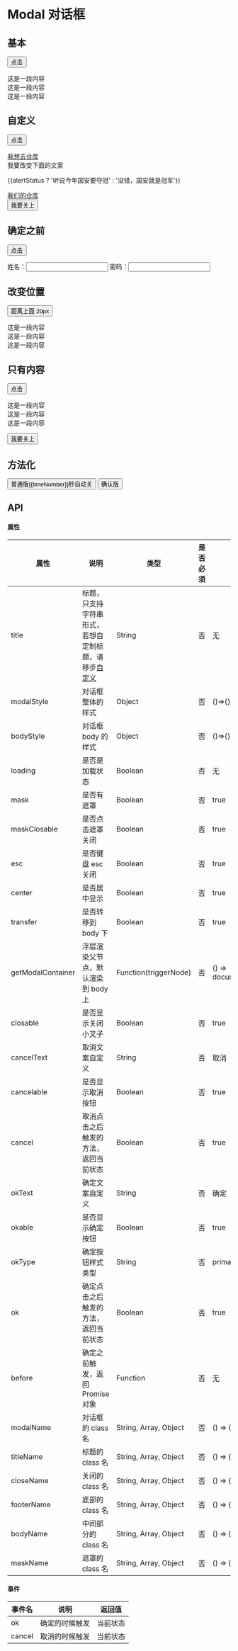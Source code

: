 # Modal 对话框

## 基本

<p>
  <button class="inp-btn" @click="oneStatus = !oneStatus">点击</button>
</p>

<w-modal title="对话框" v-model="oneStatus">
  <div>这是一段内容</div>
  <div>这是一段内容</div>
  <div>这是一段内容</div>
</w-modal>


## 自定义

<p>
  <button class="inp-btn" @click="footerStatus = !footerStatus">点击</button>
</p>

<w-modal v-model="footerStatus" footerName="modal-footer" titleName="modal-title" closeName="modal-close" maskName="modal-mask">
  <div slot="title"><a href="https://github.com/fe6/water">我想去仓库</a></div>
  <w-button type="primary" @click="alertStatus = !alertStatus">我要改变下面的文案</w-button>
  <p>{{alertStatus ? '听说今年国安要夺冠' : '没错，国安就是冠军'}}</p>
  <div><a href="https://github.com/fe6/water">我们的仓库</a></div>
  <button class="inp-btn" slot="footer" @click="footerStatus = !footerStatus">我要关上</button>
</w-modal>

## 确定之前

<p>
  <button class="inp-btn" title="对话框" @click="beforeStatus = !beforeStatus">点击</button>
</p>

<div>
<w-modal title="对话框" v-model="beforeStatus" okText="提交" :loading="isLoading" :before="before">
  姓名：<input type="text" aria-label="姓名">
  密码：<input type="passworld" aria-label="密码">
</w-modal>
</div>

## 改变位置

<p>
  <button class="inp-btn" @click="styleStatus = !styleStatus">距离上面 20px</button>
</p>

<w-modal v-model="styleStatus" title="对话框" :cancelable="false" :modalStyle="{top: '20px', transform: 'translate(-50%, 0)'}">
  <div>这是一段内容</div>
  <div>这是一段内容</div>
  <div>这是一段内容</div>
</w-modal>

## 只有内容

<p>
  <button class="inp-btn" @click="noStatus = !noStatus">点击</button>
</p>

<div>
  <w-modal v-model="noStatus" :closable="false" :okable="false" :cancelable="false">
    <div>这是一段内容</div>
    <div>这是一段内容</div>
    <div>这是一段内容</div>
    <p>
      <button class="inp-btn" slot="footer" @click="noStatus = !noStatus">我要关上</button>
    </p>
  </w-modal>
</div>

## 方法化

<p>
  <button class="inp-btn" @click="showModal">普通版{{timeNumber}}秒自动关</button>
  <button class="inp-btn" @click="showConfirm">确认版</button>
</p>

## API

#### 属性

|属性|说明|类型|是否必须|默认|
|---|---|----|-------|---|
|title|标题，只支持字符串形式，若想自定制标题，请移步[自定义](#自定义)|String|否|无|
|modalStyle|对话框整体的样式|Object|否|()=>{}|
|bodyStyle|对话框 body 的样式|Object|否|()=>{}|
|loading|是否是加载状态|Boolean|否|无|
|mask|是否有遮罩|Boolean|否|true|
|maskClosable|是否点击遮罩关闭|Boolean|否|true|
|esc|是否键盘 esc 关闭|Boolean|否|true|
|center|是否居中显示|Boolean|否|true|
|transfer|是否转移到 body 下|Boolean|否|true|
|getModalContainer|浮层渲染父节点，默认渲染到 body 上|Function(triggerNode)|否|() => document.body|
|closable|是否显示关闭小叉子|Boolean|否|true|
|cancelText|取消文案自定义|String|否|取消|
|cancelable|是否显示取消按钮|Boolean|否|true|
|cancel|取消点击之后触发的方法，返回当前状态|Boolean|否|true|
|okText|确定文案自定义|String|否|确定|
|okable|是否显示确定按钮|Boolean|否|true|
|okType|确定按钮样式类型|String|否|primary|
|ok|确定点击之后触发的方法，返回当前状态|Boolean|否|true|
|before|确定之前触发，返回 Promise 对象|Function|否|无|
|modalName|对话框的 class 名|String, Array, Object|否|() => {}|
|titleName|标题的 class 名|String, Array, Object|否|() => {}|
|closeName|关闭的 class 名|String, Array, Object|否|() => {}|
|footerName|底部的 class 名|String, Array, Object|否|() => {}|
|bodyName|中间部分的 class 名|String, Array, Object|否|() => {}|
|maskName|遮罩的 class 名|String, Array, Object|否|() => {}|

#### 事件

|事件名|说明|返回值|
|-----|---|-----|
|ok|确定的时候触发|当前状态|
|cancel|取消的时候触发|当前状态|


<script>
import WIcon from '../water/icon/Icon';
import WModal from '../water/modal/Modal';
import modal from '../water/modal/core';
import WButton from '../water/button/Button';

export default {
  data() {
    return {
      oneStatus: false,
      beforeStatus: false,
      footerStatus: false,
      styleStatus: false,
      noStatus: false,
      isLoading: false,
      alertStatus: true,
      timeNumber: 2,
    };
  },
  mounted() {

  },
  methods: {
    before: async function() {
      this.isLoading = true;
      return new Promise((resolve, reject) => {
        setTimeout(() => {
          this.isLoading = false;
          resolve()
        }, 2000);
      } )
    },
    showModal() {
      let timer = null;
      const closeModal = () => {
        clearTimeout(timer);
        clearInterval(time);
        this.timeNumber = 2;
      };
      const a = modal.open({
        title: '这是一段标题',
        okText: '确定',
        render(h) {
          return h('div', [
            h('div', '这是一段内容'),
            h('div', '这是一段内容'),
            h('div', '这是一段内容'),
          ]);
        },
        ok: closeModal,
        cancel: closeModal,
        close: closeModal,
      });
      let time = setInterval(() => {
        this.timeNumber--;
        if (this.timeNumber < 1) {
          clearInterval(time);
        }
        }, 1000);
      timer = setTimeout(() => {
        a.close();
        this.timeNumber = 2;
      }, 2000);
    },
    showConfirm() {
      modal.confirm({
        title: '这是标题',
        body: '这是水滴库的对话框，源码请移步-> <a href="https://github.com/fe6/water" target="\_blank">water</a>',
      });
    },
  },
  components: {
    WModal,
    WButton,
  },
};
</script>

<style lang="scss">
$font-path: '../water/font/';
@import '../water/icon/style/icon.scss';
@import '../water/button/style/button.scss';
@import '../water/modal/style/modal.scss';

.inp-btn {
  border: none;
  cursor: pointer;
  background: #1996f9;
  color: #fff;

  &:focus {
    outline: none;
  }
}

.modal {
  &-footer {
    background: #d8d8d8;
    text-align: center;
  }

  &-title {
    background: #d8d8d8;
    padding: 10px 24px;
  }

  &-close {
    top: 13px;
  }

  &-mask {
    background: rgba(255, 0, 0, 0.4);
  }
}
</style>
